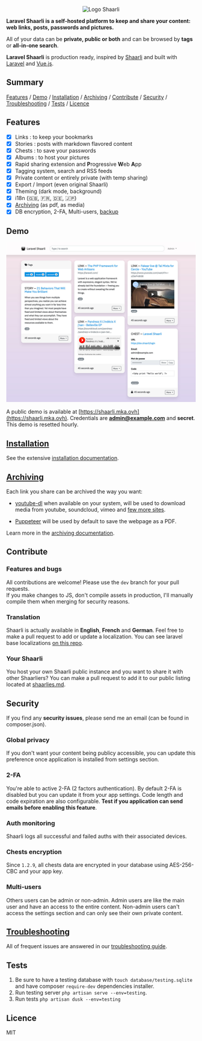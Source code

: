 <p align="center">
  <img width="256" height="256" src="https://raw.githubusercontent.com/MarceauKa/laravel-shaarli/dev/public/images/logo-shaarli.png" alt="Logo Shaarli" />
</p>

**Laravel Shaarli is a self-hosted platform to keep and share your content: web links, posts, passwords and pictures.**

All of your data can be **private, public or both** and can be browsed by **tags** or **all-in-one search**.

**Laravel Shaarli** is production ready, inspired by [Shaarli](https://github.com/shaarli/Shaarli) 
and built with [Laravel](https://github.com/laravel/laravel) and [Vue.js](https://vuejs.org/).

## Summary

[Features](#features) / [Demo](#demo) / [Installation](#installation) / [Archiving](#archiving) / [Contribute](#contribute) / [Security](#security) / [Troubleshooting](#troubleshooting) / [Tests](#tests) / [Licence](#licence)

## Features

- [x] Links : to keep your bookmarks
- [x] Stories : posts with markdown flavored content
- [x] Chests : to save your passwords
- [x] Albums : to host your pictures
- [x] Rapid sharing extension and **P**rogressive **W**eb **A**pp 
- [x] Tagging system, search and RSS feeds
- [x] Private content or entirely private (with temp sharing)
- [x] Export / Import (even original Shaarli)
- [x] Theming (dark mode, background)
- [x] i18n (🇬🇧, 🇫🇷, 🇩🇪, 🇯🇵)
- [x] [Archiving](https://github.com/MarceauKa/laravel-shaarli/blob/dev/documentation/archiving.md) (as pdf, as media)
- [x] DB encryption, 2-FA, Multi-users, [backup](https://github.com/MarceauKa/laravel-shaarli/blob/dev/documentation/backup.md)

## Demo

![Homepage](/resources/screenshots/home.jpg?raw=true "Homepage")

A public demo is available at [https://shaarli.mka.ovh](https://shaarli.mka.ovh). Credentials are **admin@example.com** and **secret**. 
This demo is resetted hourly.

## [Installation](https://github.com/MarceauKa/laravel-shaarli/blob/dev/documentation/installation.md)

See the extensive [installation documentation](https://github.com/MarceauKa/laravel-shaarli/blob/dev/documentation/installation.md).

## [Archiving](https://github.com/MarceauKa/laravel-shaarli/blob/dev/documentation/archiving.md)

Each link you share can be archived the way you want:

- [youtube-dl](https://github.com/ytdl-org/youtube-dl/) when available on your system, will be used to download media
from youtube, soundcloud, vimeo and [few more sites](http://ytdl-org.github.io/youtube-dl/supportedsites.html).

- [Puppeteer](https://github.com/GoogleChrome/puppeteer) will be used by default to save the webpage as a PDF.

Learn more in the [archiving documentation](https://github.com/MarceauKa/laravel-shaarli/blob/dev/documentation/archiving.md).

## Contribute

### Features and bugs

All contributions are welcome! Please use the `dev` branch for your pull requests.  
If you make changes to JS, don't compile assets in production, I'll manually compile them when merging for security reasons.

### Translation

Shaarli is actually available in **English**, **French** and **German**. Feel free to make a pull request to add or update a localization. 
You can see laravel base localizations [on this repo](https://github.com/caouecs/Laravel-lang).

### Your Shaarli

You host your own Shaarli public instance and you want to share it with other Shaarliers? 
You can make a pull request to add it to our public listing located at [shaarlies.md](https://github.com/MarceauKa/laravel-shaarli/blob/dev/shaarlies.md). 

## Security

If you find any **security issues**, please send me an email (can be found in composer.json).

### Global privacy

If you don't want your content being publicy accessible, you can update this preference once application is installed from settings section.

### 2-FA

You're able to active 2-FA (2 factors authentication). By default 2-FA is disabled but you can update it from your app settings. 
Code length and code expiration are also configurable. **Test if you application can send emails before enabling this feature**.

### Auth monitoring

Shaarli logs all successful and failed auths with their associated devices.

### Chests encryption

Since `1.2.9`, all chests data are encrypted in your database using AES-256-CBC and your app key.

### Multi-users

Others users can be admin or non-admin. Admin users are like the main user and have an access to the entire content. 
Non-admin users can't access the settings section and can only see their own private content.

## [Troubleshooting](https://github.com/MarceauKa/laravel-shaarli/blob/dev/documentation/troubleshooting.md)

All of frequent issues are answered in our [troubleshooting guide](https://github.com/MarceauKa/laravel-shaarli/blob/dev/documentation/troubleshooting.md).

## Tests

1. Be sure to have a testing database with `touch database/testing.sqlite` and have composer `require-dev` dependencies installer.
2. Run testing server `php artisan serve --env=testing`.
3. Run tests ```php artisan dusk --env=testing```

## Licence

MIT
